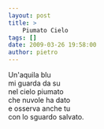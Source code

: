 ```yaml
---
layout: post
title: >
    Piumato Cielo
tags: []
date: 2009-03-26 19:58:00
author: pietro
---
```

Un'aquila blu<br/>mi guarda da su<br/>nel cielo piumato<br/>che nuvole ha dato<br/>e osserva anche tu<br/>con lo sguardo salvato.
